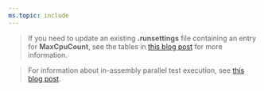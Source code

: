 ```yaml
---
ms.topic: include
---
```


> If you need to update an existing **.runsettings** file containing an entry for **MaxCpuCount**, see the tables in
[this blog post](https://blogs.msdn.microsoft.com/devops/2016/10/10/parallel-test-execution/) for more information.

> For information about in-assembly parallel test execution, see [this blog post](https://blogs.msdn.microsoft.com/devops/2018/01/30/mstest-v2-in-assembly-parallel-test-execution/).
